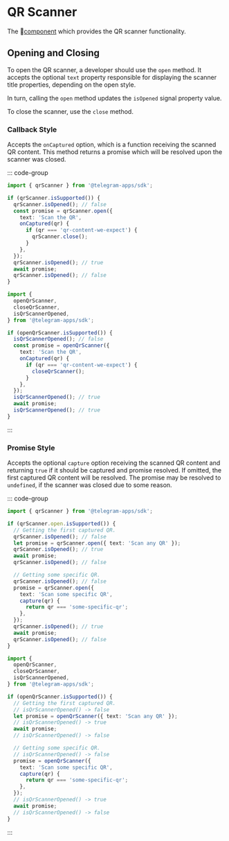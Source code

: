 # QR Scanner

The 💠[component](../scopes.md) which provides the QR scanner functionality.

## Opening and Closing

To open the QR scanner, a developer should use the `open` method. It accepts the optional `text`
property responsible for displaying the scanner title properties, depending on the open style.

In turn, calling the `open` method updates the `isOpened` signal property value.

To close the scanner, use the `close` method.

### Callback Style

Accepts the `onCaptured` option, which is a function receiving the scanned QR content. This method
returns a promise which will be resolved upon the scanner was closed.

::: code-group

```ts [Variable]
import { qrScanner } from '@telegram-apps/sdk';

if (qrScanner.isSupported()) {
  qrScanner.isOpened(); // false
  const promise = qrScanner.open({
    text: 'Scan the QR',
    onCaptured(qr) {
      if (qr === 'qr-content-we-expect') {
        qrScanner.close();
      }
    },
  });
  qrScanner.isOpened(); // true
  await promise;
  qrScanner.isOpened(); // false
}
```

```ts [Functions]
import {
  openQrScanner,
  closeQrScanner,
  isQrScannerOpened,
} from '@telegram-apps/sdk';

if (openQrScanner.isSupported()) {
  isQrScannerOpened(); // false
  const promise = openQrScanner({
    text: 'Scan the QR',
    onCaptured(qr) {
      if (qr === 'qr-content-we-expect') {
        closeQrScanner();
      }
    },
  });
  isQrScannerOpened(); // true
  await promise;
  isQrScannerOpened(); // true
}
```

:::

### Promise Style

Accepts the optional `capture` option receiving the scanned QR content and
returning `true` if it should be captured and promise resolved. If omitted, the first captured
QR content will be resolved. The promise may be resolved to `undefined`, if the scanner was closed
due to some reason.

::: code-group

```ts [Variable]
import { qrScanner } from '@telegram-apps/sdk';

if (qrScanner.open.isSupported()) {
  // Getting the first captured QR.
  qrScanner.isOpened(); // false
  let promise = qrScanner.open({ text: 'Scan any QR' });
  qrScanner.isOpened(); // true
  await promise;
  qrScanner.isOpened(); // false

  // Getting some specific QR.
  qrScanner.isOpened(); // false
  promise = qrScanner.open({
    text: 'Scan some specific QR',
    capture(qr) {
      return qr === 'some-specific-qr';
    },
  });
  qrScanner.isOpened(); // true
  await promise;
  qrScanner.isOpened(); // false
}
```

```ts [Functions]
import {
  openQrScanner,
  closeQrScanner,
  isQrScannerOpened,
} from '@telegram-apps/sdk';

if (openQrScanner.isSupported()) {
  // Getting the first captured QR.
  // isQrScannerOpened() -> false
  let promise = openQrScanner({ text: 'Scan any QR' });
  // isQrScannerOpened() -> true
  await promise;
  // isQrScannerOpened() -> false

  // Getting some specific QR.
  // isQrScannerOpened() -> false
  promise = openQrScanner({
    text: 'Scan some specific QR',
    capture(qr) {
      return qr === 'some-specific-qr';
    },
  });
  // isQrScannerOpened() -> true
  await promise;
  // isQrScannerOpened() -> false
}
```

:::
